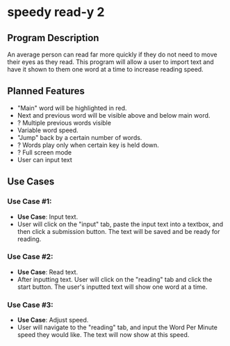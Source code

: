# speedy read-y 2

## Program Description
An average person can read far more quickly if they do not need to move their eyes as they read. This program will allow a user to import text and have it shown to them one word at a time to increase reading speed.

## Planned Features
* "Main" word will be highlighted in red.
* Next and previous word will be visible above and below main word.
* ? Multiple previous words visible
* Variable word speed.
* "Jump" back by a certain number of words.
* ? Words play only when certain key is held down.
* ? Full screen mode
* User can input text

## Use Cases
### Use Case #1:
* **Use Case**: Input text.
* User will click on the "input" tab, paste the input text into a textbox, and then click a submission button. The text will be saved and be ready for reading.

### Use Case #2:
* **Use Case**: Read text.
* After inputting text. User will click on the "reading" tab and click the start button. The user's inputted text will show one word at a time.

### Use Case #3:
* **Use Case**: Adjust speed.
* User will navigate to the "reading" tab, and input the Word Per Minute speed they would like. The text will now show at this speed.
